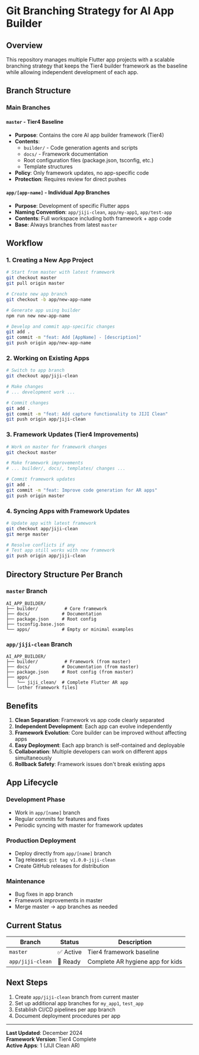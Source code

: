 # Git Branching Strategy for AI App Builder

## Overview

This repository manages multiple Flutter app projects with a scalable branching strategy that keeps the Tier4 builder framework as the baseline while allowing independent development of each app.

## Branch Structure

### Main Branches

#### `master` - Tier4 Baseline

- **Purpose**: Contains the core AI app builder framework (Tier4)
- **Contents**:
  - `builder/` - Code generation agents and scripts
  - `docs/` - Framework documentation
  - Root configuration files (package.json, tsconfig, etc.)
  - Template structures
- **Policy**: Only framework updates, no app-specific code
- **Protection**: Requires review for direct pushes

#### `app/[app-name]` - Individual App Branches

- **Purpose**: Development of specific Flutter apps
- **Naming Convention**: `app/jiji-clean`, `app/my-app1`, `app/test-app`
- **Contents**: Full workspace including both framework + app code
- **Base**: Always branches from latest `master`

## Workflow

### 1. Creating a New App Project

```bash
# Start from master with latest framework
git checkout master
git pull origin master

# Create new app branch
git checkout -b app/new-app-name

# Generate app using builder
npm run new new-app-name

# Develop and commit app-specific changes
git add .
git commit -m "feat: Add [AppName] - [description]"
git push origin app/new-app-name
```

### 2. Working on Existing Apps

```bash
# Switch to app branch
git checkout app/jiji-clean

# Make changes
# ... development work ...

# Commit changes
git add .
git commit -m "feat: Add capture functionality to JIJI Clean"
git push origin app/jiji-clean
```

### 3. Framework Updates (Tier4 Improvements)

```bash
# Work on master for framework changes
git checkout master

# Make framework improvements
# ... builder/, docs/, templates/ changes ...

# Commit framework updates
git add .
git commit -m "feat: Improve code generation for AR apps"
git push origin master
```

### 4. Syncing Apps with Framework Updates

```bash
# Update app with latest framework
git checkout app/jiji-clean
git merge master

# Resolve conflicts if any
# Test app still works with new framework
git push origin app/jiji-clean
```

## Directory Structure Per Branch

### `master` Branch

```
AI_APP_BUILDER/
├── builder/          # Core framework
├── docs/            # Documentation
├── package.json     # Root config
├── tsconfig.base.json
└── apps/            # Empty or minimal examples
```

### `app/jiji-clean` Branch

```
AI_APP_BUILDER/
├── builder/          # Framework (from master)
├── docs/            # Documentation (from master)
├── package.json     # Root config (from master)
├── apps/
│   └── jiji_clean/  # Complete Flutter AR app
└── [other framework files]
```

## Benefits

1. **Clean Separation**: Framework vs app code clearly separated
2. **Independent Development**: Each app can evolve independently
3. **Framework Evolution**: Core builder can be improved without affecting apps
4. **Easy Deployment**: Each app branch is self-contained and deployable
5. **Collaboration**: Multiple developers can work on different apps simultaneously
6. **Rollback Safety**: Framework issues don't break existing apps

## App Lifecycle

### Development Phase

- Work in `app/[name]` branch
- Regular commits for features and fixes
- Periodic syncing with master for framework updates

### Production Deployment

- Deploy directly from `app/[name]` branch
- Tag releases: `git tag v1.0.0-jiji-clean`
- Create GitHub releases for distribution

### Maintenance

- Bug fixes in app branch
- Framework improvements in master
- Merge master → app branches as needed

## Current Status

| Branch           | Status    | Description                      |
| ---------------- | --------- | -------------------------------- |
| `master`         | ✅ Active | Tier4 framework baseline         |
| `app/jiji-clean` | 🚀 Ready  | Complete AR hygiene app for kids |

## Next Steps

1. Create `app/jiji-clean` branch from current master
2. Set up additional app branches for `my_app1`, `test_app`
3. Establish CI/CD pipelines per app branch
4. Document deployment procedures per app

---

**Last Updated**: December 2024  
**Framework Version**: Tier4 Complete  
**Active Apps**: 1 (JIJI Clean AR)
